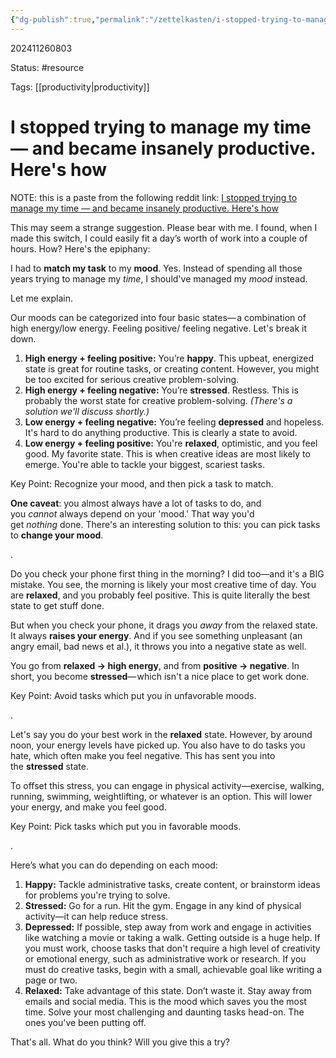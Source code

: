 ```yaml
---
{"dg-publish":true,"permalink":"/zettelkasten/i-stopped-trying-to-manage-my-time-and-became-insanely-productive-here-s-how/","updated":"2024-11-26T11:01:04.043-05:00"}
---
```


202411260803

Status: #resource 

Tags: [[productivity\|productivity]]

# I stopped trying to manage my time — and became insanely productive. Here's how

NOTE: this is a paste from the following reddit link: [I stopped trying to manage my time — and became insanely productive. Here's how](https://old.reddit.com/r/productivity/comments/1h07n68/i_stopped_trying_to_manage_my_time_and_became/)

This may seem a strange suggestion. Please bear with me. I found, when I made this switch, I could easily fit a day’s worth of work into a couple of hours. How? Here's the epiphany:

I had to **match my task** to my **mood**. Yes. Instead of spending all those years trying to manage my _time_, I should've managed my _mood_ instead.

Let me explain.

Our moods can be categorized into four basic states— a combination of high energy/low energy. Feeling positive/ feeling negative. Let's break it down.

1. **High energy + feeling positive:** You’re **happy**. This upbeat, energized state is great for routine tasks, or creating content. However, you might be too excited for serious creative problem-solving.
2. **High energy + feeling negative:** You’re **stressed**. Restless. This is probably the worst state for creative problem-solving. _(There's a solution we'll discuss shortly.)_
3. **Low energy + feeling negative:** You’re feeling **depressed** and hopeless. It's hard to do anything productive. This is clearly a state to avoid.
4. **Low energy + feeling positive:** You're **relaxed**, optimistic, and you feel good. My favorite state. This is when creative ideas are most likely to emerge. You're able to tackle your biggest, scariest tasks.

Key Point: Recognize your mood, and then pick a task to match.

**One caveat**: you almost always have a lot of tasks to do, and you _cannot_ always depend on your 'mood.' That way you'd get _nothing_ done. There's an interesting solution to this: you can pick tasks to **change your mood**.

.

Do you check your phone first thing in the morning? I did too—and it's a BIG mistake. You see, the morning is likely your most creative time of day. You are **relaxed**, and you probably feel positive. This is quite literally the best state to get stuff done.

But when you check your phone, it drags you _away_ from the relaxed state. It always **raises your energy**. And if you see something unpleasant (an angry email, bad news et al.), it throws you into a negative state as well.

You go from **relaxed -> high energy**, and from **positive -> negative**. In short, you become **stressed**— which isn't a nice place to get work done.

Key Point: Avoid tasks which put you in unfavorable moods.

.

Let's say you do your best work in the **relaxed** state. However, by around noon, your energy levels have picked up. You also have to do tasks you hate, which often make you feel negative. This has sent you into the **stressed** state.

To offset this stress, you can engage in physical activity—exercise, walking, running, swimming, weightlifting, or whatever is an option. This will lower your energy, and make you feel good.

Key Point: Pick tasks which put you in favorable moods.

.

Here’s what you can do depending on each mood:

1. **Happy:** Tackle administrative tasks, create content, or brainstorm ideas for problems you're trying to solve.
2. **Stressed:** Go for a run. Hit the gym. Engage in any kind of physical activity—it can help reduce stress.
3. **Depressed:** If possible, step away from work and engage in activities like watching a movie or taking a walk. Getting outside is a huge help. If you must work, choose tasks that don't require a high level of creativity or emotional energy, such as administrative work or research. If you must do creative tasks, begin with a small, achievable goal like writing a page or two.
4. **Relaxed:** Take advantage of this state. Don’t waste it. Stay away from emails and social media. This is the mood which saves you the most time. Solve your most challenging and daunting tasks head-on. The ones you've been putting off.

That's all. What do you think? Will you give this a try?